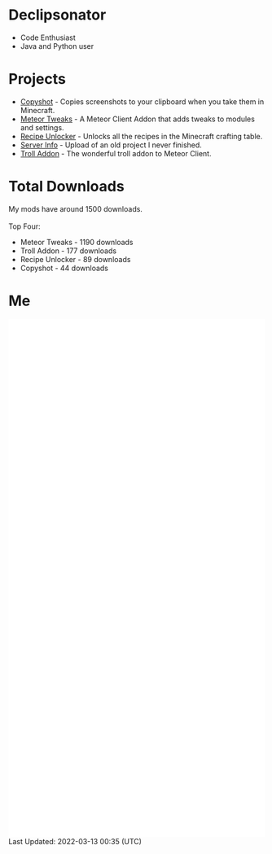 # Declipsonator
- Code Enthusiast
- Java and Python user
# Projects
- [Copyshot](https://github.com/Declipsonator/Copyshot) - Copies screenshots to your clipboard when you take them in Minecraft.
- [Meteor Tweaks](https://github.com/Declipsonator/Meteor-Tweaks) - A Meteor Client Addon that adds tweaks to modules and settings.
- [Recipe Unlocker](https://github.com/Declipsonator/Recipe-Unlocker) - Unlocks all the recipes in the Minecraft crafting table.
- [Server Info](https://github.com/Declipsonator/Server-Info) - Upload of an old project I never finished.
- [Troll Addon](https://github.com/Declipsonator/Troll-Addon) - The wonderful troll addon to Meteor Client.


# Total Downloads
My mods have around 1500 downloads. \
\
Top Four:
- Meteor Tweaks - 1190 downloads  
- Troll Addon - 177 downloads  
- Recipe Unlocker - 89 downloads  
- Copyshot - 44 downloads  


# Me
<img align="center" src="/github-metrics.svg" alt="Metrics">
Last Updated: 2022-03-13 00:35 (UTC)
